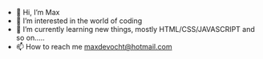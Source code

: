 - 👋 Hi, I’m Max
- 👀 I’m interested in the world of coding
- 🌱 I’m currently learning new things, mostly HTML/CSS/JAVASCRIPT and so on.....
- 📫 How to reach me maxdevocht@hotmail.com
